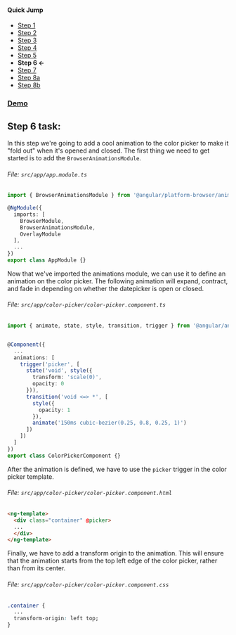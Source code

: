 #### Quick Jump ####
* [Step 1](./STEP_1.md)
* [Step 2](./STEP_2.md)
* [Step 3](./STEP_3.md)
* [Step 4](./STEP_4.md)
* [Step 5](./STEP_5.md)
* **Step 6 <-**
* [Step 7](./STEP_7.md)
* [Step 8a](./STEP_8a.md)
* [Step 8b](./STEP_8b.md)

### [Demo](https://stackblitz.com/github/EladBezalel/ngconf-cdk-workshop/tree/step-6)

## Step 6 task:

In this step we're going to add a cool animation to the color picker to make it "fold out"
when it's opened and closed. The first thing we need to get started is to add the `BrowserAnimationsModule`.

###### File: `src/app/app.module.ts`

```ts
import { BrowserAnimationsModule } from '@angular/platform-browser/animations';

@NgModule({
  imports: [
    BrowserModule,
    BrowserAnimationsModule,
    OverlayModule
  ],
  ...
})
export class AppModule {}
```

Now that we've imported the animations module, we can use it to define an
animation on the color picker. The following animation will expand, contract,
and fade in depending on whether the datepicker is open or closed.

###### File: `src/app/color-picker/color-picker.component.ts`

```ts
import { animate, state, style, transition, trigger } from '@angular/animations';


@Component({
  ...
  animations: [
    trigger('picker', [
      state('void', style({
        transform: 'scale(0)',
        opacity: 0
      })),
      transition('void <=> *', [
        style({
          opacity: 1
        }),
        animate('150ms cubic-bezier(0.25, 0.8, 0.25, 1)')
      ])
    ])
  ]
})
export class ColorPickerComponent {}
```

After the animation is defined, we have to use the `picker` trigger
in the color picker template.

###### File: `src/app/color-picker/color-picker.component.html`

```html
<ng-template>
  <div class="container" @picker>
  ...
  </div>
</ng-template>
```

Finally, we have to add a transform origin to the animation. This will ensure
that the animation starts from the top left edge of the color picker, rather
than from its center.

###### File: `src/app/color-picker/color-picker.component.css`

```css
.container {
  ...
  transform-origin: left top;
}
```
